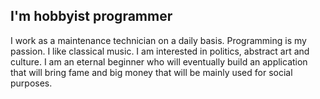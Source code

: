 ## I'm hobbyist programmer
I work as a maintenance technician on a daily basis. Programming is my passion. I like classical music. I am interested in politics, abstract art and culture. I am an eternal beginner who will eventually build an application that will bring fame and big money that will be mainly used for social purposes.
